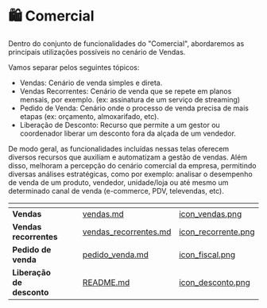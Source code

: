 # 🛍️ Comercial

Dentro do conjunto de funcionalidades do "Comercial", abordaremos as principais utilizações possíveis no cenário de Vendas. 

Vamos separar pelos seguintes tópicos:

- Vendas: Cenário de venda simples e direta.
- Vendas Recorrentes: Cenário de venda que se repete em planos mensais, por exemplo. (ex: assinatura de um serviço de streaming)
- Pedido de Venda: Cenário onde o processo de venda precisa de mais etapas (ex: orçamento, almoxarifado, etc).
- Liberação de Desconto: Recurso que permite a um gestor ou coordenador liberar um desconto fora da alçada de um vendedor.

De modo geral, as funcionalidades incluídas nessas telas oferecem diversos recursos que auxiliam e automatizam a gestão de vendas. Além disso, melhoram a percepção do cenário comercial da empresa, permitindo diversas análises estratégicas, como por exemplo: analisar o desempenho de venda de um produto, vendedor, unidade/loja ou até mesmo um determinado canal de venda (e-commerce, PDV, televendas, etc).

<table data-view="cards">
    <thead>
        <tr>
            <th></th>
            <th></th>
            <th></th>
            <th data-hidden data-card-target data-type="content-ref"></th>
            <th data-hidden data-card-cover data-type="files"></th>
        </tr>
    </thead>
        <tbody>
            <tr>
                <td>
                    <strong>Vendas</strong>
                </td>
                <td></td>
                <td></td>
                <td>
                    <a href="/erp-v2/funcionalidades/comercial/vendas.md">vendas.md</a>
                </td>
                <td>
                    <a href="/erp-v2/assets/funcionalidades/icon_vendas.png">icon_vendas.png</a>
                </td>
            </tr>
            <tr>
                <td>
                    <strong>Vendas recorrentes</strong>
                </td>
                <td></td>
                <td></td>
                <td>
                    <a href="/erp-v2/funcionalidades/comercial/vedas_recorrentes.md">vendas_recorrentes.md</a>
                </td>
                <td>
                    <a href="/erp-v2/assets/funcionalidades/icon_recorrente.png">icon_recorrente.png</a>
                </td>
            </tr>
            <tr>
                <td>
                    <strong>Pedido de venda</strong>
                </td>
                <td></td>
                <td></td>
                <td>
                    <a href="/erp-v2/funcionalidades/comercial/pedido_venda.md">pedido_venda.md</a>
                </td>
                <td>
                    <a href="/erp-v2/assets/funcionalidades/icon_fiscal.png">icon_fiscal.png</a>
                </td>
            </tr>
            <tr>
                <td>
                    <strong>Liberação de desconto</strong>
                </td>
                <td></td>
                <td></td>
                <td>
                    <a href="/erp-v2/funcionalidades/comercial/README.md">README.md</a>
                </td>
                <td>
                    <a href="/erp-v2/assets/funcionalidades/icon_desconto.png">icon_desconto.png</a>
                </td>
            </tr>
        </tbody>
</table>
